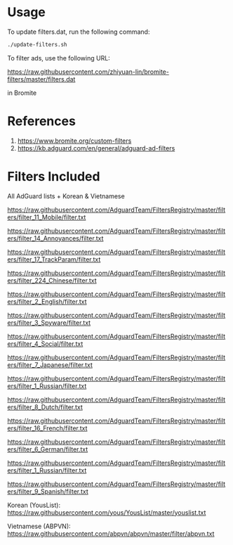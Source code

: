 # Usage

To update filters.dat, run the following command:

```bash
./update-filters.sh
```

To filter ads, use the following URL:

https://raw.githubusercontent.com/zhiyuan-lin/bromite-filters/master/filters.dat

in Bromite

# References

1. https://www.bromite.org/custom-filters
2. https://kb.adguard.com/en/general/adguard-ad-filters

# Filters Included

All AdGuard lists + Korean & Vietnamese

https://raw.githubusercontent.com/AdguardTeam/FiltersRegistry/master/filters/filter_11_Mobile/filter.txt

https://raw.githubusercontent.com/AdguardTeam/FiltersRegistry/master/filters/filter_14_Annoyances/filter.txt

https://raw.githubusercontent.com/AdguardTeam/FiltersRegistry/master/filters/filter_17_TrackParam/filter.txt

https://raw.githubusercontent.com/AdguardTeam/FiltersRegistry/master/filters/filter_224_Chinese/filter.txt

https://raw.githubusercontent.com/AdguardTeam/FiltersRegistry/master/filters/filter_2_English/filter.txt

https://raw.githubusercontent.com/AdguardTeam/FiltersRegistry/master/filters/filter_3_Spyware/filter.txt

https://raw.githubusercontent.com/AdguardTeam/FiltersRegistry/master/filters/filter_4_Social/filter.txt

https://raw.githubusercontent.com/AdguardTeam/FiltersRegistry/master/filters/filter_7_Japanese/filter.txt

https://raw.githubusercontent.com/AdguardTeam/FiltersRegistry/master/filters/filter_1_Russian/filter.txt

https://raw.githubusercontent.com/AdguardTeam/FiltersRegistry/master/filters/filter_8_Dutch/filter.txt

https://raw.githubusercontent.com/AdguardTeam/FiltersRegistry/master/filters/filter_16_French/filter.txt

https://raw.githubusercontent.com/AdguardTeam/FiltersRegistry/master/filters/filter_6_German/filter.txt

https://raw.githubusercontent.com/AdguardTeam/FiltersRegistry/master/filters/filter_1_Russian/filter.txt

https://raw.githubusercontent.com/AdguardTeam/FiltersRegistry/master/filters/filter_9_Spanish/filter.txt

Korean (YousList): https://raw.githubusercontent.com/yous/YousList/master/youslist.txt

Vietnamese (ABPVN): https://raw.githubusercontent.com/abpvn/abpvn/master/filter/abpvn.txt
